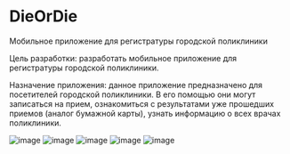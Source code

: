 # DieOrDie
Мобильное приложение для регистратуры городской поликлиники

Цель разработки: разработать мобильное приложение для регистратуры городской поликлиники.  

Назначение приложения: данное приложение предназначено для посетителей городской поликлиники. 
В его помощью они могут записаться на прием, ознакомиться с результатами уже прошедших приемов (аналог бумажной карты), узнать информацию о всех врачах поликлиники. 

![image](https://user-images.githubusercontent.com/83180786/194252116-68f55c26-0970-41a6-b5cf-2751aeb5ec78.png)
![image](https://user-images.githubusercontent.com/83180786/194252465-04e5116d-3b92-43f0-a6a3-a0fc3857c286.png)
![image](https://user-images.githubusercontent.com/83180786/194252840-62ca853c-560d-4bab-b702-ec9bf7bfbdf2.png)
![image](https://user-images.githubusercontent.com/83180786/194253079-42617993-f612-4cd6-b1aa-3a0c808e2946.png)
![image](https://user-images.githubusercontent.com/83180786/194253557-9483d17b-2ae4-463f-9a72-dbfd1840cea4.png)
